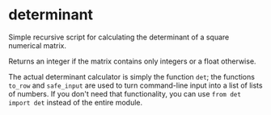 # determinant
Simple recursive script for calculating the determinant of a square numerical matrix.

Returns an integer if the matrix contains only integers or a float otherwise.

The actual determinant calculator is simply the function ```det```; the functions ```to_row``` and ```safe_input``` are used to turn command-line input into a list of lists of numbers. If you don't need that functionality, you can use ```from det import det``` instead of the entire module.
